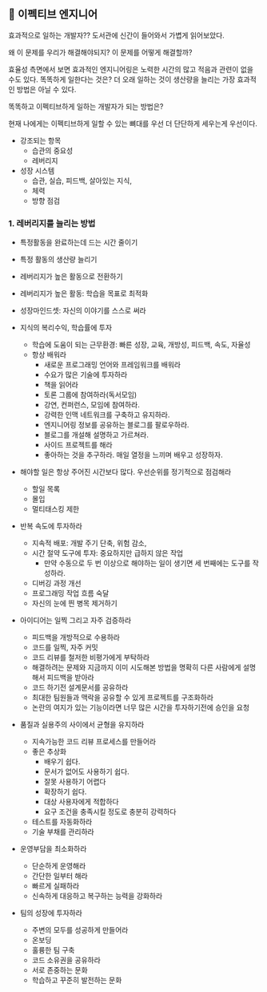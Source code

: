 ## :blue_book: 이펙티브 엔지니어

효과적으로 일하는 개발자?? 도서관에 신간이 들어와서 가볍게 읽어보았다. 

왜 이 문제를 우리가 해결해야되지?
이 문제를 어떻게 해결할까?  

효율성 측면에서 보면 효과적인 엔지니어링은 노력한 시간의 많고 적음과 관련이 없을 수도 있다.
똑똑하게 일한다는 것은? 
더 오래 일하는 것이 생산량을 늘리는 가장 효과적인 방법은 아닐 수 있다. 
 
 똑똑하고 이펙티브하게 일하는 개발자가 되는 방법은? 
 
 현재 나에게는 이펙티브하게 일할 수 있는 뼈대를 우선 더 단단하게 세우는게 우선이다. 
 
 - 강조되는 항목 
	 - 습관의 중요성 
	 - 레버리지
 - 성장 시스템
	 - 습관, 실습, 피드백, 살아있는 지식, 
	 - 체력
	 - 방향 점검
 
 ### 1. 레버리지를 늘리는 방법
 - 특정활동을 완료하는데 드는 시간 줄이기  
 - 특정 활동의 생산량 늘리기
 - 레버리지가 높은 활동으로 전환하기

- 레버리지가 높은 활동: 학습을 목표로 최적화
- 성장마인드셋: 자신의 이야기를 스스로 써라 
- 지식의 복리수익, 학습률에 투자
	- 학습에 도움이 되는 근무환경: 빠른 성장, 교육, 개방성, 피드백, 속도, 자율성 
	- 항상 배워라
		- 새로운 프로그래밍 언어와 프레임워크를 배워라
		- 수요가 많은 기술에 투자하라 
		- 책을 읽어라 
		- 토론 그룹에 참여하라(독서모임)
		- 강연, 컨퍼런스, 모임에 참여하라. 
		- 강력한 인맥 네트워크를 구축하고 유지하라. 
		- 엔지니어링 정보를 공유하는 블로그를 팔로우하라. 
		- 블로그를 개설해 설명하고 가르쳐라. 
		- 사이드 프로젝트를 해라
		- 좋아하는 것을 추구하라. 매일 열정을 느끼며 배우고 성장하자. 
- 해야할 일은 항상 주어진 시간보다 많다. 우선순위를 정기적으로 점검해라 
	- 할일 목록
	- 몰입
	- 멀티태스킹 제한
- 반복 속도에 투자하라 
	- 지속적 배포: 개발 주기 단축, 위험 감소,
	- 시간 절약 도구에 투자: 중요하지만 급하지 않은 작업 
		- 만약 수동으로 두 번 이상으로 해야하는 일이 생기면 세 번째에는 도구를 작성하라.
	- 디버깅 과정 개선
	- 프로그래밍 작업 흐름 숙달
	- 자신의 눈에 띈 병목 제거하기
- 아이디어는 일찍 그리고 자주 검증하라
	- 피드백을 개방적으로 수용하라
	- 코드를 일찍, 자주 커밋
	- 코드 리뷰를 철저한 비평가에게 부탁하라
	- 해결하려는 문제와 지금까지 이미 시도해본 방법을 명확히 다른 사람에게 설명해서 피드백을 받아라 
	- 코드 하기전 설계문서를 공유하라
	- 최대한 팀원들과 맥락을 공유할 수 있게 프로젝트를 구조화하라
	- 논란의 여지가 있는 기능이라면 너무 많은 시간을 투자하기전에 승인을 요청
- 품질과 실용주의 사이에서 균형을 유지하라
	- 지속가능한 코드 리뷰 프로세스를 만들어라
	- 좋은 추상화
		- 배우기 쉽다.
		- 문서가 없어도 사용하기 쉽다.
		- 잘못 사용하기 어렵다
		- 확장하기 쉽다.
		- 대상 사용자에게 적합하다 
		- 요구 조건을 충족시킬 정도로 충분히 강력하다
	- 테스트를 자동화하라
	- 기술 부채를 관리하라
- 운영부담을 최소화하라
	- 단순하게 운영해라
	- 간단한 일부터 해라
	- 빠르게 실패하라
	- 신속하게 대응하고 복구하는 능력을 강화하라
- 팀의 성장에 투자하라
	- 주변의 모두를 성공하게 만들어라
	- 온보딩
	- 훌륭한 팀 구축
	- 코드 소유권을 공유하라
	- 서로 존중하는 문화
	- 학습하고 꾸준히 발전하는 문화
	 
	